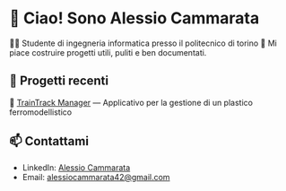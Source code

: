 # 👋 Ciao! Sono Alessio Cammarata

👨‍💻 Studente di ingegneria informatica presso il politecnico di torino 
🎯 Mi piace costruire progetti utili, puliti e ben documentati.

## 🌟 Progetti recenti

🔗 [TrainTrack Manager](https://github.com/tuo-username/projectone) — Applicativo per la gestione di un plastico ferromodellistico 

## 📫 Contattami

- LinkedIn: [Alessio Cammarata](https://linkedin.com/in/alessio-cammarata-44a315303)
- Email: [alessiocammarata42@gmail.com](mailto:alessiocammarata42@gmail.com)
